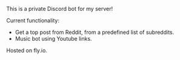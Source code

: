 This is a private Discord bot for my server! 

Current functionality:
- Get a top post from Reddit, from a predefined list of subreddits.
- Music bot using Youtube links. 

Hosted on fly.io.
